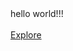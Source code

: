 






<html lang="en" data-color-mode="auto" data-light-theme="light" data-dark-theme="dark">
  <head></head>
  <body>
 hello world!!!<br><br>
     

<a class="js-selected-navigation-item Header-link mt-md-n3 mb-md-n3 py-2 py-md-3 mr-0 mr-md-3 border-top border-md-top-0 border-white-fade" data-ga-click="Header, click, Nav menu - item:explore" data-selected-links="/explore /trending /trending/developers /integrations /integrations/feature/code /integrations/feature/collaborate /integrations/feature/ship showcases showcases_search showcases_landing /explore" href="/explore">
      Explore
</a>


  </body>
</html>

